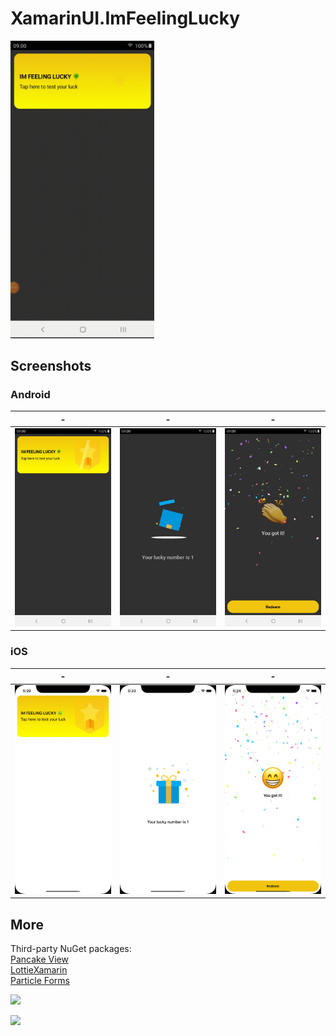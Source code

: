 # XamarinUI.ImFeelingLucky

<img width="230" src="https://github.com/alexandresanlim/XamarinUI.ImFeelingLucky/blob/master/XamarinUI.ImFeelingLucky/XamarinUI.ImFeelingLucky/Src/Screen/gif.gif?raw=true"/>

## Screenshots

### Android

| - | - | - |
------------ | ------------- |  -------------- |
<img width="200" src="https://github.com/alexandresanlim/XamarinUI.ImFeelingLucky/blob/master/XamarinUI.ImFeelingLucky/XamarinUI.ImFeelingLucky/Src/Screen/android/1.jpg?raw=true"/>| <img width="200" src="https://github.com/alexandresanlim/XamarinUI.ImFeelingLucky/blob/master/XamarinUI.ImFeelingLucky/XamarinUI.ImFeelingLucky/Src/Screen/android/2.jpg?raw=true"/> | <img width="200" src="https://github.com/alexandresanlim/XamarinUI.ImFeelingLucky/blob/master/XamarinUI.ImFeelingLucky/XamarinUI.ImFeelingLucky/Src/Screen/android/3.jpg?raw=true"/>

### iOS

| - | - | - |
------------ | ------------- | -------------- |
<img width="200" src="https://github.com/alexandresanlim/XamarinUI.ImFeelingLucky/blob/master/XamarinUI.ImFeelingLucky/XamarinUI.ImFeelingLucky/Src/Screen/ios/1.png?raw=true"/> | <img width="200" src="https://github.com/alexandresanlim/XamarinUI.ImFeelingLucky/blob/master/XamarinUI.ImFeelingLucky/XamarinUI.ImFeelingLucky/Src/Screen/ios/2.png?raw=true"/> | <img width="200" src="https://github.com/alexandresanlim/XamarinUI.ImFeelingLucky/blob/master/XamarinUI.ImFeelingLucky/XamarinUI.ImFeelingLucky/Src/Screen/ios/3.png?raw=true"/>

## More

Third-party NuGet packages: <br/>
[Pancake View](https://github.com/sthewissen/Xamarin.Forms.PancakeView) <br/>
[LottieXamarin](https://github.com/Baseflow/LottieXamarin) <br/>
[Particle Forms](https://github.com/mariusmuntean/Particle.Forms)

<a href="https://github.com/alexandresanlim/XamarinUI.MyGallery"><img src="https://github.com/alexandresanlim/XamarinUI.MyGallery/blob/master/xamarin_ui_gallery_head.png?raw=true" /></a>

<a href="https://snppts.dev/author/alexandresanlim" target="_blank"><img src="https://camo.githubusercontent.com/b72b502eb8f3df149f75f8a72f7d0f9f35728827/68747470733a2f2f7777772e736e707074732e6465762f696d672f736e707074732d62616467652e6a7067" /></a>
